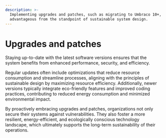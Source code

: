 ```yaml
---
description: >-
  Implementing upgrades and patches, such as migrating to Umbraco 10+, is highly
  advantageous from the standpoint of sustainable system design.
---
```


# Upgrades and patches

Staying up-to-date with the latest software versions ensures that the system benefits from enhanced performance, security, and efficiency.

Regular updates often include optimizations that reduce resource consumption and streamline processes, aligning with the principles of sustainable design by maximizing resource efficiency. Additionally, newer versions typically integrate eco-friendly features and improved coding practices, contributing to reduced energy consumption and minimized environmental impact.

By proactively embracing upgrades and patches, organizations not only secure their systems against vulnerabilities. They also foster a more resilient, energy-efficient, and ecologically conscious technology landscape, which ultimately supports the long-term sustainability of their operations.
